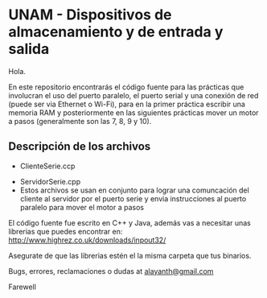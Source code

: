 # UNAM - Dispositivos de almacenamiento y de entrada y salida
Hola.

En este repositorio encontrarás el código fuente para las prácticas que involucran el uso del puerto paralelo, el puerto serial y una conexión de red (puede ser via Ethernet o Wi-Fi), para en la primer práctica escribir una memoria RAM y posteriormente en las siguientes prácticas mover un motor a pasos (generalmente son las 7, 8, 9 y 10).

Descripción de los archivos
---------------------------
  - ClienteSerie.ccp
  * ServidorSerie.cpp
   * Estos archivos se usan en conjunto para lograr una comuncación del cliente al servidor por el puerto serie y envia instrucciones al       puerto paralelo para mover el motor a pasos
  

El código fuente fue escrito en C++ y Java, además vas a necesitar unas librerias que puedes encontrar en:
http://www.highrez.co.uk/downloads/inpout32/

Asegurate de que las librerias estén el la misma carpeta que tus binarios.

Bugs, errores, reclamaciones o dudas at alayanth@gmail.com

Farewell
